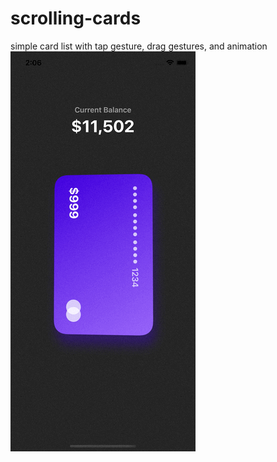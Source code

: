 # scrolling-cards
simple card list with tap gesture, drag gestures, and animation
![alt text](https://github.com/jadejamig/scrolling-cards/blob/48db8c33c903d6dee010d770e75fcc1506aa2e3d/scroll.gif)
